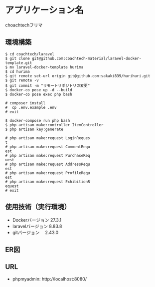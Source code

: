# アプリケーション名

choachtechフリマ

## 環境構築

```
$ cd coachtech/laravel
$ git clone git@github.com:coachtech-material/laravel-docker-template.git
$ mv laravel-docker-template hurima
$ cd hurima
$ git remote set-url origin git@github.com:sakaki839/hurihuri.git
$ git remote -v
$ git commit -m "リモートリポジトリの変更"
$ docker-co pose up -d --build
$ docker-co pose exec php bash

# composer install
#  cp .env.example .env
# exit

$ docker-compose run php bash
$ php artisan make:controller ItemController
$ php artisan key:generate

# php artisan make:request LoginReques
t
# php artisan make:request CommentRequ
est
# php artisan make:request PurchaseReq
uest
# php artisan make:request AddressRequ
est
# php artisan make:request ProfileRequ
est
# php artisan make:request ExhibitionR
equest
# exit
```


## 使用技術（実行環境）
- Dockerバージョン 27.3.1
- laravelバージョン  8.83.8
- gitバージョン　 2.43.0

## ER図

## URL
- phpmyadmin: http://localhost:8080/